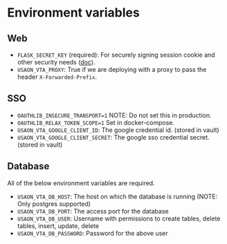 # Environment variables

## Web

* `FLASK_SECRET_KEY` (required): For securely signing session cookie and other security
  needs ([doc](https://flask.palletsprojects.com/en/2.2.x/config/#SECRET_KEY)).
* `USAON_VTA_PROXY`: True if we are deploying with a proxy to pass the header `X-Forwarded-Prefix`.

## SSO
* `OAUTHLIB_INSECURE_TRANSPORT=1`  NOTE: Do not set this in production.
* `OAUTHLIB_RELAX_TOKEN_SCOPE=1` Set in docker-compose.
* `USAON_VTA_GOOGLE_CLIENT_ID`: The google credential id. (stored in vault)
* `USAON_VTA_GOOGLE_CLIENT_SECRET`: The google sso credential secret. (stored in vault)

## Database

All of the below environment variables are required.
* `USAON_VTA_DB_HOST`: The host on which the database is running (NOTE: Only postgres supported)
* `USAON_VTA_DB_PORT`: The access port for the database
* `USAON_VTA_DB_USER`: Username with permissions to create tables, delete tables, insert, update,
    delete
* `USAON_VTA_DB_PASSWORD`: Password for the above user
